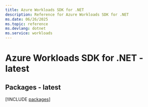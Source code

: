 ```yaml
---
title: Azure Workloads SDK for .NET
description: Reference for Azure Workloads SDK for .NET
ms.date: 06/26/2025
ms.topic: reference
ms.devlang: dotnet
ms.service: workloads
---
```

# Azure Workloads SDK for .NET - latest
## Packages - latest
[!INCLUDE [packages](workloads-index.md)]